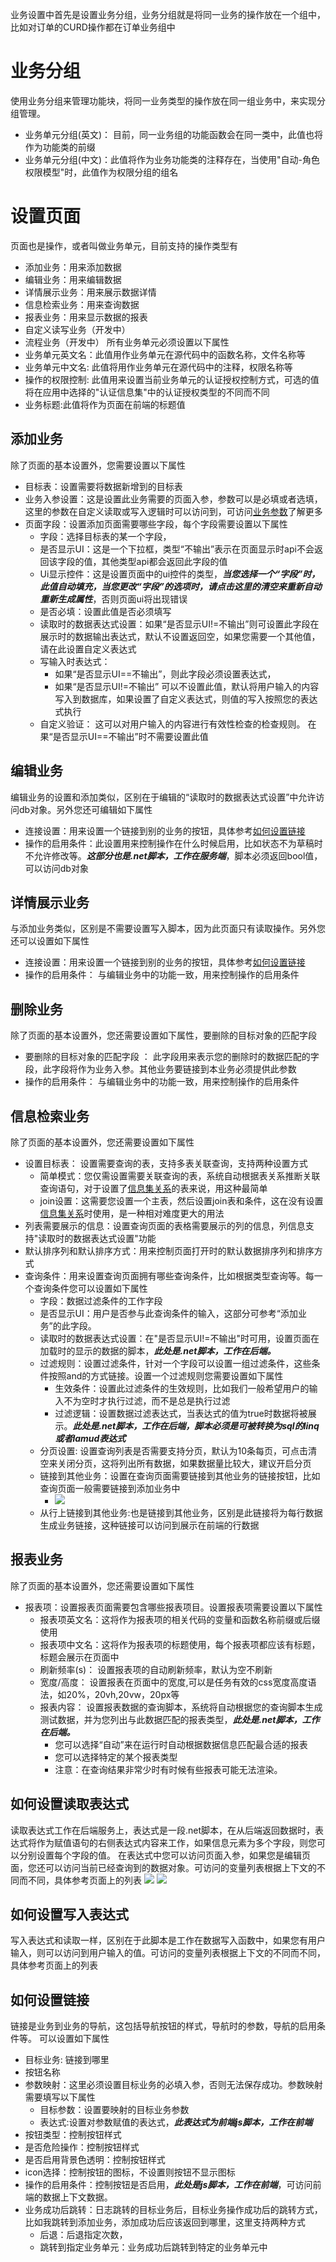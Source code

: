 业务设置中首先是设置业务分组，业务分组就是将同一业务的操作放在一个组中，比如对订单的CURD操作都在订单业务组中

# 业务分组

使用业务分组来管理功能块，将同一业务类型的操作放在同一组业务中，来实现分组管理。
- 业务单元分组(英文)： 目前，同一业务组的功能函数会在同一类中，此值也将作为功能类的前缀
- 业务单元分组(中文)：此值将作为业务功能类的注释存在，当使用"自动-角色权限模型"时，此值作为权限分组的组名

# 设置页面
页面也是操作，或者叫做业务单元，目前支持的操作类型有
- 添加业务：用来添加数据
- 编辑业务：用来编辑数据
- 详情展示业务：用来展示数据详情
- 信息检索业务：用来查询数据
- 报表业务：用来显示数据的报表
- 自定义读写业务（开发中）
- 流程业务（开发中）
所有业务单元必须设置以下属性
- 业务单元英文名：此值用作业务单元在源代码中的函数名称，文件名称等
- 业务单元中文名: 此值将用作业务单元在源代码中的注释，权限名称等
- 操作的权限控制: 此值用来设置当前业务单元的认证授权控制方式，可选的值将在应用中选择的"认证信息集"中的认证授权类型的不同而不同
- 业务标题:此值将作为页面在前端的标题值
  
## 添加业务
除了页面的基本设置外，您需要设置以下属性
- 目标表：设置需要将数据新增到的目标表
- 业务入参设置：这是设置此业务需要的页面入参，参数可以是必填或者选填，这里的参数在自定义读取或写入逻辑时可以访问到，可访问[业务参数](05%20业务参数)了解更多
- 页面字段：设置添加页面需要哪些字段，每个字段需要设置以下属性
  - 字段：选择目标表的某一个字段，
  - 是否显示UI：这是一个下拉框，类型“不输出”表示在页面显示时api不会返回该字段的值，其他类型api都会返回此字段的值
  - Ui显示控件：这是设置页面中的ui控件的类型，***当您选择一个“字段”时，此值自动填充，当您更改“字段”的选项时，请点击这里的清空来重新自动重新生成属性***，否则页面ui将出现错误
  - 是否必填：设置此值是否必须填写
  - 读取时的数据表达式设置：如果“是否显示UI!=不输出”则可设置此字段在展示时的数据输出表达式，默认不设置返回空，如果您需要一个其他值，请在此设置自定义表达式
  - 写输入时表达式：
    - 如果“是否显示UI==不输出”，则此字段必须设置表达式，
    - 如果“是否显示UI!=不输出” 可以不设置此值，默认将用户输入的内容写入到数据库，如果设置了自定义表达式，则值的写入按照您的表达式执行
  -  自定义验证： 这可以对用户输入的内容进行有效性检查的检查规则。 在果“是否显示UI==不输出”时不需要设置此值

## 编辑业务
编辑业务的设置和添加类似，区别在于编辑的“读取时的数据表达式设置”中允许访问db对象。另外您还可编辑如下属性
- 连接设置：用来设置一个链接到别的业务的按钮，具体参考[如何设置链接](#如何设置链接)
- 操作的启用条件：此设置用来控制操作在什么时候启用，比如状态不为草稿时不允许修改等。***这部分也是.net脚本，工作在服务端***，脚本必须返回bool值，可以访问db对象

## 详情展示业务
与添加业务类似，区别是不需要设置写入脚本，因为此页面只有读取操作。另外您还可以设置如下属性
- 连接设置：用来设置一个链接到别的业务的按钮，具体参考[如何设置链接](#如何设置链接)
- 操作的启用条件： 与编辑业务中的功能一致，用来控制操作的启用条件

## 删除业务
除了页面的基本设置外，您还需要设置如下属性，要删除的目标对象的匹配字段
- 要删除的目标对象的匹配字段 ： 此字段用来表示您的删除时的数据匹配的字段，此字段将作为业务入参。其他业务要链接到本业务必须提供此参数
- 操作的启用条件： 与编辑业务中的功能一致，用来控制操作的启用条件


## 信息检索业务
除了页面的基本设置外，您还需要设置如下属性
- 设置目标表： 设置需要查询的表，支持多表关联查询，支持两种设置方式
  - 简单模式：您仅需设置需要关联查询的表，系统自动根据表关系推断关联查询语句，对于设置了[信息集关系](../01%20存储库/01%20信息集)的表来说，用这种最简单
  - join设置：这需要您设置一个主表，然后设置join表和条件，这在没有设置[信息集关系](../01%20存储库/01%20信息集)时使用，是一种相对难度更大的用法
- 列表需要展示的信息：设置查询页面的表格需要展示的列的信息，列信息支持"读取时的数据表达式设置"功能
- 默认排序列和默认排序方式：用来控制页面打开时的默认数据排序列和排序方式
- 查询条件：用来设置查询页面拥有哪些查询条件，比如根据类型查询等。每一个查询条件您可以设置如下属性
  - 字段：数据过滤条件的工作字段
  - 是否显示UI：用户是否参与此查询条件的输入，这部分可参考“添加业务”的此字段。
  - 读取时的数据表达式设置：在"是否显示UI!=不输出"时可用，设置页面在加载时的显示的数据的脚本，***此处是.net脚本，工作在后端。***
  - 过滤规则：设置过滤条件，针对一个字段可以设置一组过滤条件，这些条件按照and的方式链接。设置一个过滤规则您需要设置如下属性
    - 生效条件：设置此过滤条件的生效规则，比如我们一般希望用户的输入不为空时才执行过滤，而不是总是执行过滤
    - 过滤逻辑：设置数据过滤表达式，当表达式的值为true时数据将被展示。***此处是.net脚本，工作在后端，脚本必须是可被转换为sql的linq或者lamud表达式***
  - 分页设置: 设置查询列表是否需要支持分页，默认为10条每页，可点击清空来关闭分页，这将列出所有数据，如果数据量比较大，建议开启分页
  - 链接到其他业务：设置在查询页面需要链接到其他业务的链接按钮，比如查询页面一般需要链接到添加业务中
    - ![](searchAction.png)
  - 从行上链接到其他业务:也是链接到其他业务，区别是此链接将为每行数据生成业务链接，这种链接可以访问到展示在前端的行数据

## 报表业务
除了页面的基本设置外，您还需要设置如下属性
- 报表项：设置报表页面需要包含哪些报表项目。设置报表项需要设置以下属性
  - 报表项英文名：这将作为报表项的相关代码的变量和函数名称前缀或后缀使用
  - 报表项中文名：这将作为报表项的标题使用，每个报表项都应该有标题，标题会展示在页面中
  - 刷新频率(s)： 设置报表项的自动刷新频率，默认为空不刷新
  - 宽度/高度： 设置报表在页面中的宽度,可以是任务有效的css宽度高度语法，如20%，20vh,20vw，20px等
  - 报表内容： 设置报表数据的查询脚本，系统将自动根据您的查询脚本生成测试数据，并为您列出与此数据匹配的报表类型，***此处是.net脚本，工作在后端。***
    - 您可以选择“自动”来在运行时自动根据数据信息匹配最合适的报表
    - 您可以选择特定的某个报表类型
    - 注意：在查询结果非常少时有时候有些报表可能无法渲染。


## 如何设置读取表达式
读取表达式工作在后端服务上，表达式是一段.net脚本，在从后端返回数据时，表达式将作为赋值语句的右侧表达式内容来工作，如果信息元素为多个字段，则您可以分别设置每个字段的值。
在表达式中您可以访问页面入参，如果您是编辑页面，您还可以访问当前已经查询到的数据对象。可访问的变量列表根据上下文的不同而不同，具体参考页面上的列表
![](readcustom.png)
![](readcustomset.png)

## 如何设置写入表达式
写入表达式和读取一样，区别在于此脚本是工作在数据写入函数中，如果您有用户输入，则可以访问到用户输入的值。可访问的变量列表根据上下文的不同而不同，具体参考页面上的列表

## 如何设置链接
链接是业务到业务的导航，这包括导航按钮的样式，导航时的参数，导航的启用条件等。
可以设置如下属性
- 目标业务: 链接到哪里
- 按钮名称
- 参数映射：这里必须设置目标业务的必填入参，否则无法保存成功。参数映射需要填写以下属性
  - 目标参数：设置要映射的目标业务参数
  - 表达式:设置对参数赋值的表达式，***此表达式为前端js脚本，工作在前端***
- 按钮类型：控制按钮样式
- 是否危险操作：控制按钮样式
- 是否启用背景色透明：控制按钮样式
- icon选择：控制按钮的图标，不设置则按钮不显示图标
- 操作的启用条件：控制按钮是否启用，***此处是js脚本，工作在前端***，可访问前端的数据上下文数据。
- 业务成功后跳转：日志跳转的目标业务后，目标业务操作成功后的跳转方式，比如我跳转到添加业务，添加成功后应该返回到哪里，这里支持两种方式
  - 后退：后退指定次数，
  - 跳转到指定业务单元：业务成功后跳转到特定的业务单元中
